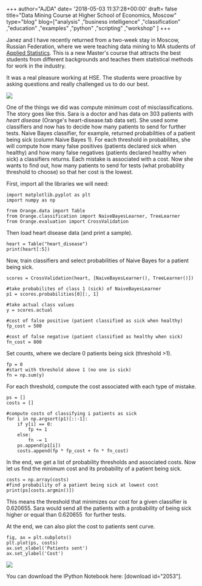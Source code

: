 +++
author="AJDA"
date= '2018-05-03 11:37:28+00:00'
draft= false
title="Data Mining Course at Higher School of Economics, Moscow"
type="blog"
blog=["analysis" ,"business intelligence" ,"classification" ,"education" ,"examples"  ,"python" ,"scripting" ,"workshop" ]
+++

Janez and I have recently returned from a two-week stay in Moscow, Russian Federation, where we were teaching data mining to MA students of [Applied Statistics](https://www.hse.ru/en/ma/sna/). This is a new Master's course that attracts the best students from different backgrounds and teaches them statistical methods for work in the industry.

It was a real pleasure working at HSE. The students were proactive by asking questions and really challenged us to do our best.

![](/images/2018/05/20180420_213316.jpg)

One of the things we did was compute minimum cost of misclassifications. The story goes like this. Sara is a doctor and has data on 303 patients with _heart disease_ (Orange's heart-disease.tab data set). She used some classifiers and now has to decide how many patients to send for further tests. Naive Bayes classifier, for example, returned probabilities of a patient being sick (column Naive Bayes 1). For each threshold in probabilites, she will compute how many false positives (patients declared sick when healthy) and how many false negatives (patients declared healthy when sick) a classifiers returns. Each mistake is associated with a cost. Now she wants to find out, how many patients to send for tests (what probability threshold to choose) so that her cost is the lowest.

First, import all the libraries we will need:

    
    import matplotlib.pyplot as plt
    import numpy as np
    
    from Orange.data import Table
    from Orange.classification import NaiveBayesLearner, TreeLearner
    from Orange.evaluation import CrossValidation


Then load heart disease data (and print a sample).

    
    heart = Table("heart_disease")
    print(heart[:5])
    


Now, train classifiers and select probabilities of Naive Bayes for a patient being sick.

    
    scores = CrossValidation(heart, [NaiveBayesLearner(), TreeLearner()])
    
    #take probabilites of class 1 (sick) of NaiveBayesLearner
    p1 = scores.probabilities[0][:, 1]
    
    #take actual class values
    y = scores.actual
    
    #cost of false positive (patient classified as sick when healthy)
    fp_cost = 500
    
    #cost of false negative (patient classified as healthy when sick)
    fn_cost = 800
    


Set counts, where we declare 0 patients being sick (threshold >1).

    
    fp = 0
    #start with threshold above 1 (no one is sick)
    fn = np.sum(y)
    


For each threshold, compute the cost associated with each type of mistake.

    
    ps = []
    costs = []
    
    #compute costs of classifying i patients as sick
    for i in np.argsort(p1)[::-1]:
        if y[i] == 0:
            fp += 1
        else:
            fn -= 1
        ps.append(p1[i])
        costs.append(fp * fp_cost + fn * fn_cost)
    


In the end, we get a list of probability thresholds and associated costs. Now let us find the minimum cost and its probability of a patient being sick.

    
    costs = np.array(costs)
    #find probability of a patient being sick at lowest cost
    print(ps[costs.argmin()])
    


This means the threshold that minimizes our cost for a given classifier is 0.620655. Sara would send all the patients with a probability of being sick higher or equal than 0.620655  for further tests.

At the end, we can also plot the cost to patients sent curve.

    
    fig, ax = plt.subplots()
    plt.plot(ps, costs)
    ax.set_xlabel('Patients sent')
    ax.set_ylabel('Cost')
    


![](/images/2018/05/image-1.png)

You can download the IPython Notebook here: [download id="2053"].
